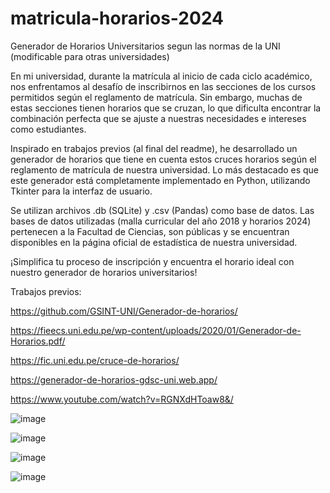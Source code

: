 # matricula-horarios-2024
Generador de Horarios Universitarios segun las normas de la UNI (modificable para otras universidades)

En mi universidad, durante la matrícula al inicio de cada ciclo académico, nos enfrentamos al desafío de inscribirnos en las secciones de los cursos permitidos según el reglamento de matrícula. Sin embargo, muchas de estas secciones tienen horarios que se cruzan, lo que dificulta encontrar la combinación perfecta que se ajuste a nuestras necesidades e intereses como estudiantes.

Inspirado en trabajos previos (al final del readme), he desarrollado un generador de horarios que tiene en cuenta estos cruces horarios según el reglamento de matrícula de nuestra universidad. Lo más destacado es que este generador está completamente implementado en Python, utilizando Tkinter para la interfaz de usuario.

Se utilizan archivos .db (SQLite) y .csv (Pandas) como base de datos. Las bases de datos utilizadas (malla curricular del año 2018 y horarios 2024) pertenecen a la Facultad de Ciencias, son públicas y se encuentran disponibles en la página oficial de estadística de nuestra universidad.

¡Simplifica tu proceso de inscripción y encuentra el horario ideal con nuestro generador de horarios universitarios!

Trabajos previos:

https://github.com/GSINT-UNI/Generador-de-horarios/

https://fieecs.uni.edu.pe/wp-content/uploads/2020/01/Generador-de-Horarios.pdf/

https://fic.uni.edu.pe/cruce-de-horarios/

https://generador-de-horarios-gdsc-uni.web.app/

https://www.youtube.com/watch?v=RGNXdHToaw8&/

![image](https://github.com/lealcharro/matricula-horarios-2024/assets/134627366/680c3ca6-27b6-4682-8cc7-cdba5ca97135)

![image](https://github.com/lealcharro/matricula-horarios-2024/assets/134627366/9dcbb2f5-d3c8-44b4-9cd4-d84ed8ab842b)

![image](https://github.com/lealcharro/matricula-horarios-2024/assets/134627366/b1b9ee8a-1842-45a7-a7f1-3f761b96f821)

![image](https://github.com/lealcharro/matricula-horarios-2024/assets/134627366/498fd0e8-a9cf-4528-97e7-2c34a8036570)
